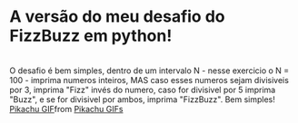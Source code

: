 <h1>A versão do meu desafio do FizzBuzz em python!</h1>
  <br>
O desafio é bem simples, dentro de um intervalo N - nesse exercicio o N = 100 - imprima numeros inteiros, MAS caso esses numeros sejam divisiveis por 3, imprima "Fizz" invés do numero, caso for divisivel por 5 imprima "Buzz", e se for divisivel por ambos, imprima "FizzBuzz". Bem simples!

<div class="tenor-gif-embed" data-postid="21053665" data-share-method="host" data-aspect-ratio="1.46789" data-width="100%"><a href="https://tenor.com/view/pikachu-gif-21053665">Pikachu GIF</a>from <a href="https://tenor.com/search/pikachu-gifs">Pikachu GIFs</a></div> <script type="text/javascript" async src="https://tenor.com/embed.js"></script>

